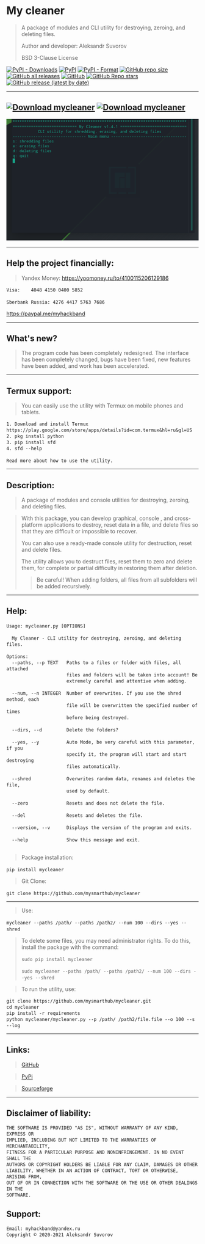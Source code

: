 My cleaner
===

>A package of modules and CLI utility for destroying, zeroing, and deleting files.
> 
>Author and developer: Aleksandr Suvorov
> 
>BSD 3-Clause License

[![PyPI - Downloads](https://img.shields.io/pypi/dm/mycleaner?label=pypi%20downloads)](https://pypi.org/project/mycleaner/)
[![PyPI](https://img.shields.io/pypi/v/mycleaner)](https://pypi.org/project/mycleaner/)
[![PyPI - Format](https://img.shields.io/pypi/format/mycleaner)](https://pypi.org/project/mycleaner/)
[![GitHub repo size](https://img.shields.io/github/repo-size/mysmarthub/mycleaner)](https://github.com/mysmarthub/mycleaner/)
[![GitHub all releases](https://img.shields.io/github/downloads/mysmarthub/mycleaner/total?label=github%20downloads)](https://github.com/mysmarthub/mycleaner/)
[![GitHub](https://img.shields.io/github/license/mysmarthub/mycleaner?style=flat-square)](https://github.com/mysmarthub/mycleaner/)
[![GitHub Repo stars](https://img.shields.io/github/stars/mysmarthub/mycleaner?style=social)](https://github.com/mysmarthub/mycleaner)
[![GitHub release (latest by date)](https://img.shields.io/github/v/release/mysmarthub/mycleaner)](https://github.com/mysmarthub/mycleaner/)


---
[![Download mycleaner](https://a.fsdn.com/con/app/sf-download-button)](https://sourceforge.net/projects/mycleaner-package/files/latest/download)
[![Download mycleaner](https://img.shields.io/sourceforge/dt/mycleaner-package.svg)](https://sourceforge.net/projects/mycleaner-package/files/latest/download)
---

![Mycleaner](https://github.com/mysmarthub/mycleaner/raw/master/images/my_cleaner_logo.png)

---

Help the project financially:
---
>Yandex Money:
https://yoomoney.ru/to/4100115206129186

    Visa:    4048 4150 0400 5852

    Sberbank Russia: 4276 4417 5763 7686

https://paypal.me/myhackband

---

What's new?
---
> The program code has been completely redesigned. 
> The interface has been completely changed, 
> bugs have been fixed, new features have been added, 
> and work has been accelerated.

---
Termux support:
---

> You can easily use the utility with Termux 
> on mobile phones and tablets.

    1. Download and install Termux https://play.google.com/store/apps/details?id=com.termux&hl=ru&gl=US
    2. pkg install python
    3. pip install sfd
    4. sfd --help
    
    Read more about how to use the utility.
---
Description:
---
>A package of modules and console utilities for destroying, 
> zeroing, and deleting files.

>With this package, you can develop graphical, 
> console , and cross-platform applications to destroy, 
> reset data in a file, and delete files 
> so that they are difficult or impossible to recover. 
> 
>You can also use a ready-made console utility for destruction, 
> reset and delete files.
>
>The utility allows you to destruct files, 
> reset them to zero and delete them, 
> for complete or partial difficulty in 
> restoring them after deletion.
> 
> >Be careful! When adding folders, all files from all subfolders 
will be added recursively.
>

---
Help:
---
```text
Usage: mycleaner.py [OPTIONS]

  My Cleaner - CLI utility for destroying, zeroing, and deleting files.

Options:
  --paths, --p TEXT   Paths to a files or folder with files, all attached
                      files and folders will be taken into account! Be
                      extremely careful and attentive when adding.
                      
  --num, --n INTEGER  Number of overwrites. If you use the shred method, each
                      file will be overwritten the specified number of times
                      before being destroyed.
                      
  --dirs, --d         Delete the folders?
  
  --yes, --y          Auto Mode, be very careful with this parameter, if you
                      specify it, the program will start and start destroying
                      files automatically.
                      
  --shred             Overwrites random data, renames and deletes the file,
                      used by default.
                      
  --zero              Resets and does not delete the file.
  
  --del               Resets and deletes the file.
  
  --version, --v      Displays the version of the program and exits.
  
  --help              Show this message and exit.


```

>Package installation:

`pip install mycleaner`

>Git Clone:

`git clone https://github.com/mysmarthub/mycleaner`

---

>Use:

`mycleaner --paths /path/ --paths /path2/ --num 100 --dirs --yes --shred`

>To delete some files, you may need administrator rights. 
> To do this, install the package with the command:
> 
>`sudo pip install mycleaner`
> 
>`sudo mycleaner --paths /path/ --paths /path2/ --num 100 --dirs --yes --shred`

>To run the utility, use:

```
git clone https://github.com/mysmarthub/mycleaner.git
cd mycleaner
pip install -r requirements
python mycleaner/mycleaner.py --p /path/ /path2/file.file --o 100 --s --log
```

---
Links:
---
>[GitHub](https://github.com/mysmarthub/mycleaner)

>[PyPi](https://pypi.org/project/mycleaner/)
 
>[Sourceforge](https://sourceforge.net/projects/mycleaner-package/files/latest/download)
---

Disclaimer of liability:
------------------------
    THE SOFTWARE IS PROVIDED "AS IS", WITHOUT WARRANTY OF ANY KIND, EXPRESS OR
    IMPLIED, INCLUDING BUT NOT LIMITED TO THE WARRANTIES OF MERCHANTABILITY,
    FITNESS FOR A PARTICULAR PURPOSE AND NONINFRINGEMENT. IN NO EVENT SHALL THE
    AUTHORS OR COPYRIGHT HOLDERS BE LIABLE FOR ANY CLAIM, DAMAGES OR OTHER
    LIABILITY, WHETHER IN AN ACTION OF CONTRACT, TORT OR OTHERWISE, ARISING FROM,
    OUT OF OR IN CONNECTION WITH THE SOFTWARE OR THE USE OR OTHER DEALINGS IN THE
    SOFTWARE.

Support:
---
    Email: myhackband@yandex.ru
    Copyright © 2020-2021 Aleksandr Suvorov
